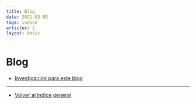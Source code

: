 ```yaml
---
title: Blog
date: 2021-05-05
tags: indice
articles: 2
layout: basic
---
```


# Blog
- [Investigación para este blog](../blog/blog-investigacion-1)

***

- [Volver al índice general](../index)
